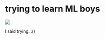 # trying to learn ML boys

<img src="https://images.unsplash.com/photo-1558350315-8aa00e8e4590?ixlib=rb-1.2.1&q=85&fm=jpg&crop=entropy&cs=srgb&w=3600">

I said trying. :()
